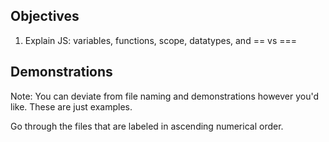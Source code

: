 ## Objectives

1. Explain JS: variables, functions, scope, datatypes, and == vs ===

## Demonstrations
Note: You can deviate from file naming and demonstrations however you'd like. These are just examples. 

Go through the files that are labeled in ascending numerical order.

